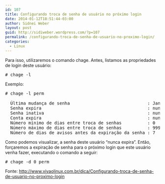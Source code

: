```yaml
---
id: 107
title: Configurando troca de senha de usuário no próximo login
date: 2014-01-12T18:51:44-03:00
author: Sidnei Weber
layout: post
guid: http://sidiweber.wordpress.com/?p=107
permalink: /configurando-troca-de-senha-de-usuario-no-proximo-login/
categories:
  - Linux
---
```

Para isso, utilizaremos o comando chage. Antes, listamos as propriedades de login deste usuário: 

<pre># chage -l  </pre>

Exemplo: 

<pre># chage -l perm

  Última mudança de senha                              : Jan 07, 2014
  Senha expira                                         : nunca
  Senha inativa                                        : nunca
  Conta expira                                         : nunca
  Número mínimo de dias entre troca de senhas          : 0
  Número máximo de dias entre troca de senhas          : 99999
  Número de dias de avisos antes da expiração da senha : 7
</pre>

Como podemos visualizar, a senha deste usuário &#8220;nunca expira&#8221;. Então, forçaremos a expiração de senha para o próximo login que este usuário venha fazer, executando o comando a seguir: 

<pre># chage -d 0 perm </pre>

Fonte: <http://www.vivaolinux.com.br/dica/Configurando-troca-de-senha-de-usuario-no-proximo-login>